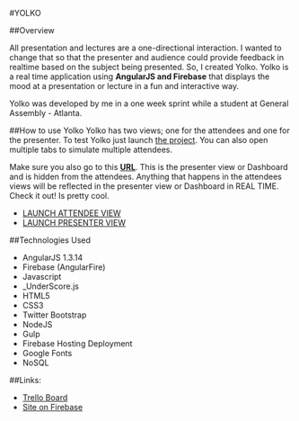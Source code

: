#YOLKO

##Overview

All presentation and lectures are a one-directional interaction. 
I wanted to change that so that the presenter and audience could provide feedback in realtime based on the subject being presented. 
So, I created Yolko. Yolko is a real time application using **AngularJS and Firebase** that displays the mood at a presentation or lecture in a fun and interactive way.

Yolko was developed by me in a one week sprint while a student at General Assembly - Atlanta.

##How to use Yolko
Yolko has two views; one for the attendees and one for the presenter. 
To test Yolko just launch <a href="https://imyolko.firebaseapp.com/">the project</a>. You can also open multiple tabs to simulate multiple attendees. 

Make sure you also go to this <a href="https://imyolko.firebaseapp.com/#/results">**URL**</a>. This is the presenter view or Dashboard and is hidden from the attendees. 
Anything that happens in the attendees views will be reflected in the presenter view or Dashboard in REAL TIME. Check it out! Is pretty cool.

* <a href="https://imyolko.firebaseapp.com/">LAUNCH ATTENDEE VIEW</a>
* <a href="https://imyolko.firebaseapp.com/results">LAUNCH PRESENTER VIEW</a>

##Technologies Used

* AngularJS 1.3.14
* Firebase (AngularFire)
* Javascript
* _UnderScore.js
* HTML5
* CSS3
* Twitter Bootstrap
* NodeJS
* Gulp
* Firebase Hosting Deployment
* Google Fonts
* NoSQL

##Links:

* <a href="https://trello.com/b/N42Z9LUl/project-4-yolko">Trello Board</a>
* <a href="https://imyolko.firebaseapp.com/">Site on Firebase</a>





